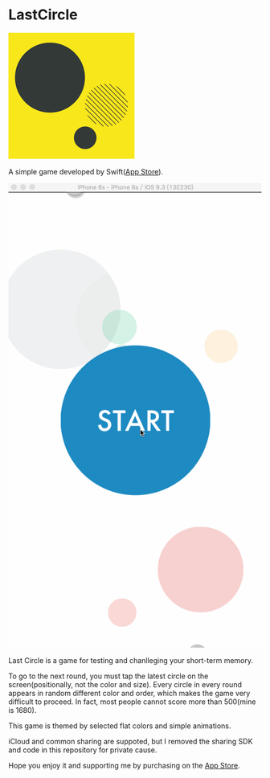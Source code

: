 # LastCircle

![Logo](logo.png)

A simple game developed by Swift([App Store](https://itunes.apple.com/us/app/last-circle/id1065436363?ls=1&mt=8)).

![Demo](demo.gif)

Last Circle is a game for testing and chanlleging your short-term memory.

To go to the next round, you must tap the latest circle on the screen(positionally, not the color and size). Every circle in every round appears in random different color and order, which makes the game very difficult to proceed. In fact, most people cannot score more than 500(mine is 1680).

This game is themed by selected flat colors and simple animations.

iCloud and common sharing are suppoted, but I removed the sharing SDK and code in this repository for private cause.

Hope you enjoy it and supporting me by purchasing on the [App Store](https://itunes.apple.com/us/app/last-circle/id1065436363?ls=1&mt=8).
